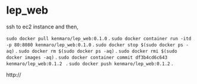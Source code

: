 # lep_web

ssh to ec2 instance and then,

```sudo docker pull kenmaro/lep_web:0.1.0``` . 
```sudo docker container run -itd -p 80:8080 kenmaro/lep_web:0.1.0``` . 
```sudo docker stop $(sudo docker ps -aq)``` . 
```sudo docker rm $(sudo docker ps -aq)``` . 
```sudo docker rmi $(sudo docker images -aq)``` . 
```sudo docker container commit df3b4cd6c643 kenmaro/lep_web:0.1.2 ``` . 
``` sudo docker push kenmaro/lep_web:0.1.2 ``` . 

http://<public DNS of ec2 instance>
